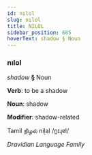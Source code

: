 ```yaml
---
id: nılol
slug: nılol
title: NILOL
sidebar_position: 685
hoverText: shadow § Noun
---
```


### nılol

*shadow* **§** Noun

**Verb**: to be a shadow

**Noun**: shadow

**Modifier**: shadow-related

Tamil நிழல் niḻal /n̪ɪɻɐl/

*Dravidian Language Family*